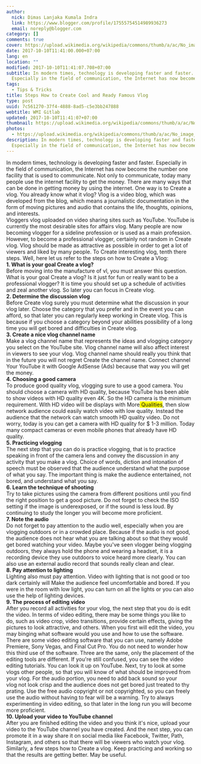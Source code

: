 ```yaml
---
author:
  nick: Dimas Lanjaka Kumala Indra
  link: https://www.blogger.com/profile/17555754514989936273
  email: noreply@blogger.com
category: []
comments: true
cover: https://upload.wikimedia.org/wikipedia/commons/thumb/a/ac/No_image_available.svg/2048px-No_image_available.svg.png
date: 2017-10-10T11:41:00.000+07:00
lang: en
location: ""
modified: 2017-10-10T11:41:07.708+07:00
subtitle: In modern times, technology is developing faster and faster.
  Especially in the field of communication, the Internet has now become the
tags:
  - Tips & Tricks
title: Steps How to Create Cool and Ready Famous Vlog
type: post
uuid: 7c561270-37f4-4888-8ad5-c5e3bb247888
webtitle: WMI Gitlab
updated: 2017-10-10T11:41:07+07:00
thumbnail: https://upload.wikimedia.org/wikipedia/commons/thumb/a/ac/No_image_available.svg/2048px-No_image_available.svg.png
photos:
  - https://upload.wikimedia.org/wikipedia/commons/thumb/a/ac/No_image_available.svg/2048px-No_image_available.svg.png
description: In modern times, technology is developing faster and faster.
  Especially in the field of communication, the Internet has now become the
---
```


<div>In modern times, technology is developing faster and faster. Especially in the field of communication, the Internet has now become the number one facility that is used to communicate. Not only to communicate, today many people use the internet facility to get the money. There are many ways that can be done in getting money by using the internet. One way is to Create a vlog. You already know what it vlog? Vlog is a video blog, which was developed from the blog, which means a journalistic documentation in the form of moving pictures and audio that contains the life, thoughts, opinions, and interests. </div><div>Vloggers vlog uploaded on video sharing sites such as YouTube. YouTube is currently the most desirable sites for affairs vlog. Many people are now becoming vlogger for a sideline profession or is used as a main profession. However, to become a professional vlogger, certainly not random in Create vlog. Vlog should be made as attractive as possible in order to get a lot of viewers and liked by many people. To Create interesting vlog, tenth there steps. Well, here let us refer to the steps on how to Create a Vlog: </div><div><b>1. What is your goal Create a vlog?</b> </div><div>Before moving into the manufacture of vl, you must answer this question. What is your goal Create a vlog? Is it just for fun or really want to be a professional vlogger? It is time you should set up a schedule of activities and zeal another vlog. So later you can focus in Create vlog. </div><div><b>2. Determine the discussion vlog</b> </div><div>Before Create vlog surely you must determine what the discussion in your vlog later. Choose the category that you prefer and in the event you can afford, so that later you can regularly keep working in Create vlog. This is because if you choose a category beyond your abilities possibility of a long time you will get bored and difficulties in Create vlog. </div><div><b>3. Create a nice vlog channel name</b> </div><div>Make a vlog channel name that represents the ideas and vlogging category you select on the YouTube site. Vlog channel name will also affect interest in viewers to see your vlog. Vlog channel name should really you think that in the future you will not regret Create the channel name. Connect channel Your YouTube it with Google AdSense (Ads) because that way you will get the money. </div><div><b>4. Choosing a good camera</b> </div><div>To produce good quality vlog, vlogging sure to use a good camera. You should choose a camera with HD quality, because YouTube has been able to show videos with HD quality even 4K. So the HD camera is the minimum requirement. With HD video will be displays with More<span style="background-color: yellow;">&nbsp;Qualities</span>, then slow network audience could easily watch video with low quality. Instead the audience that the network can watch smooth HD quality video. Do not worry, today is you can get a camera with HD quality for $ 1-3 million. Today many compact cameras or even mobile phones that already have HD quality. </div><div><b>5. Practicing vlogging</b> </div><div>The next step that you can do is practice vlogging, that is to practice speaking in front of the camera lens and convey the discussion in any activity that you make a vlog. Choice of words, diction and intonation of speech must be observed that the audience understand what the purpose of what you say. The important thing is make the audience entertained, not bored, and understand what you say. </div><div><b>6. Learn the technique of shooting</b> </div><div>Try to take pictures using the camera from different positions until you find the right position to get a good picture. Do not forget to check the ISO setting if the image is underexposed, or if the sound is less loud. By continuing to study the longer you will become more proficient. </div><div><b>7. Note the audio</b> </div><div>Do not forget to pay attention to the audio well, especially when you are vlogging outdoors or in a crowded place. Because if the audio is not good, the audience does not hear what you are talking about so that they would get bored watching your video. Maybe you've seen vlogger being vlogging outdoors, they always hold the phone and wearing a headset, it is a recording device they use outdoors to voice heard more clearly. You can also use an external audio record that sounds really clean and clear. </div><div><b>8. Pay attention to lighting</b> </div><div>Lighting also must pay attention. Video with lighting that is not good or too dark certainly will Make the audience feel uncomfortable and bored. If you were in the room with low light, you can turn on all the lights or you can also use the help of lighting devices. </div><div><b>9. The process of editing video</b> </div><div>After you record all activities for your vlog, the next step that you do is edit the video. In terms of video editing, there may be some things you like to do, such as video crop, video transitions, provide certain effects, giving the pictures to look attractive, and others. When you first will edit the video, you may binging what software would you use and how to use the software. There are some video editing software that you can use, namely Adobe Premiere, Sony Vegas, and Final Cut Pro. You do not need to wonder how this third use of the software. Three are the same, only the placement of the editing tools are different. If you're still confused, you can see the video editing tutorials. You can look it up on YouTube. Next, try to look at some vlogs other people, so that you will know of what should be improved from your vlog.&nbsp;For the audio portion, you need to add back sound so your vlog&nbsp;not look crisp and the audience does not get bored just treated to thy prating. Use the free audio copyright or not copyrighted, so you can freely use the audio without having to fear will be a warning. Try to always experimenting in video editing, so that later in the long run you will become more proficient. </div><div><b>10. Upload your video to YouTube channel</b> </div><div>After you are finished editing the video and you think it's nice, upload your video to the YouTube channel you have created. And the next step, you can promote it in a way share&nbsp;it on social media like Facebook, Twitter, Path, Instagram, and others so that there will be viewers who watch your&nbsp;vlog. </div><div>Similarly, a few steps how to Create a vlog. Keep practicing and working so that the results are getting better. May be useful. </div><script>document.querySelectorAll("pre,code");
  pretext.forEach(function (el) {
    el.classList.toggle("notranslate", true);
  });</script><script>document.querySelectorAll("pre,code");
  pretext.forEach(function (el) {
    el.classList.toggle("notranslate", true);
  });</script><script>document.querySelectorAll("pre,code");
  pretext.forEach(function (el) {
    el.classList.toggle("notranslate", true);
  });</script>